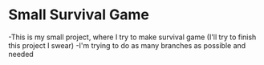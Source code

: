 # Small Survival Game
-This is my small project, where I try to make survival game (I'll try to finish this project I swear)
-I'm trying to do as many branches as possible and needed
